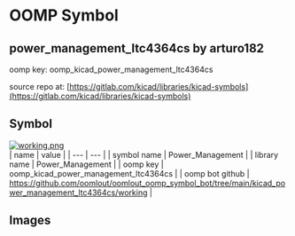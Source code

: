 # OOMP Symbol  
## power_management_ltc4364cs  by arturo182  
  
oomp key: oomp_kicad_power_management_ltc4364cs  
  
source repo at: [https://gitlab.com/kicad/libraries/kicad-symbols](https://gitlab.com/kicad/libraries/kicad-symbols)  
## Symbol  
  
[![working.png](working_600.png)](working.png)  
| name | value | 
| --- | --- | 
| symbol name | Power_Management | 
| library name | Power_Management | 
| oomp key | oomp_kicad_power_management_ltc4364cs | 
| oomp bot github | https://github.com/oomlout/oomlout_oomp_symbol_bot/tree/main/kicad_power_management_ltc4364cs/working | 
## Images  
